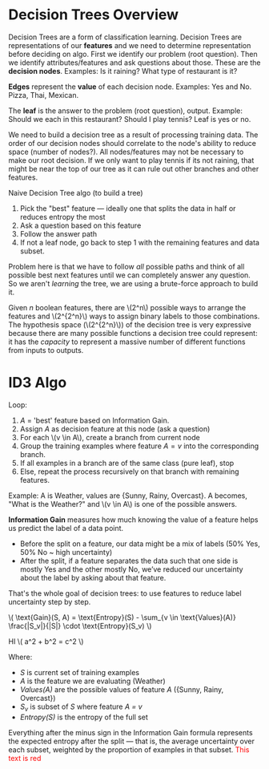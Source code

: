 # Decision Trees Overview
Decision Trees are a form of classification learning.
Decision Trees are representations of our **features** and we need to determine representation before deciding on algo. First we identify our problem (root question). Then we identify attributes/features and ask questions about those. These are the **decision nodes**. Examples: Is it raining? What type of restaurant is it? 

**Edges** represent the **value** of each decision node. Examples: Yes and No. Pizza, Thai, Mexican. 

The **leaf** is the answer to the problem (root question), output. Example: Should we each in this restaurant? Should I play tennis? Leaf is yes or no.

We need to build a decision tree as a result of processing training data. The order of our decision nodes should correlate to the node's ability to reduce space (number of nodes?). All nodes/features may not be necessary to make our root decision. If we only want to play tennis if its not raining, that might be near the top of our tree as it can rule out other branches and other features.

Naive Decision Tree algo (to build a tree)
1. Pick the "best" feature — ideally one that splits the data in half or reduces entropy the most
2. Ask a question based on this feature
3. Follow the answer path
4. If not a leaf node, go back to step 1 with the remaining features and data subset.

Problem here is that we have to follow *all* possible paths and think of all possible best next features until we can completely answer any question. So we aren't *learning* the tree, we are using a brute-force approach to build it.

Given *n* boolean features, there are \\(2^n\\) possible ways to arrange the features and \\(2^{2^n}\\) ways to assign binary labels to those combinations. The hypothesis space (\\(2^{2^n}\\)) of the decision tree is very expressive because there are many possible functions a decision tree could represent: it has the *capacity* to represent a massive number of different functions from inputs to outputs.

# ID3 Algo
Loop:  
1. $A$ = 'best' feature based on Information Gain.
2. Assign $A$ as decision feature at this node (ask a question)
3. For each \\(v \in A\\), create a branch from current node
4. Group the training examples where feature $A = v$ into the corresponding branch.
5. If all examples in a branch are of the same class (pure leaf), stop
6.  Else, repeat the process recursively on that branch with remaining features.

Example: A is Weather, values are {Sunny, Rainy, Overcast}. A becomes, "What is the Weather?" and \\(v \in A\\) is one of the possible answers.

**Information Gain** measures how much knowing the value of a feature helps us predict the label of a data point.  
- Before the split on a feature, our data might be a mix of labels (50% Yes, 50% No ~ high uncertainty)  
- After the split, if a feature separates the data such that one side is mostly Yes and the other mostly No, we’ve reduced our uncertainty about the label by asking about that feature.  


That's the whole goal of decision trees: to use features to reduce label uncertainty step by step.

\\(
\text{Gain}(S, A) = \text{Entropy}(S) - \sum_{v \in \text{Values}(A)} \frac{|S_v|}{|S|} \cdot \text{Entropy}(S_v)
\\)

HI
\\( a^2 + b^2 = c^2 \\)

Where:  
- *S* is current set of training examples  
- *A* is the feature we are evaluating (Weather)
- *Values(A)* are the possible values of feature *A* ({Sunny, Rainy, Overcast})  
- $S_v$ is subset of *S* where feature *A = v*  
- *Entropy(S)* is the entropy of the full set

Everything after the minus sign in the Information Gain formula represents the expected entropy after the split — that is, the average uncertainty over each subset, weighted by the proportion of examples in that subset.
<span style="color:red">This text is red</span>